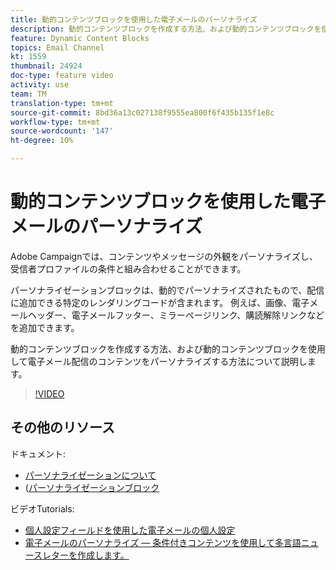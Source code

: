 ```yaml
---
title: 動的コンテンツブロックを使用した電子メールのパーソナライズ
description: 動的コンテンツブロックを作成する方法、および動的コンテンツブロックを使用して電子メール配信のコンテンツをパーソナライズする方法について説明します。
feature: Dynamic Content Blocks
topics: Email Channel
kt: 1559
thumbnail: 24924
doc-type: feature video
activity: use
team: TM
translation-type: tm+mt
source-git-commit: 8bd36a13c027138f9555ea800f6f435b135f1e8c
workflow-type: tm+mt
source-wordcount: '147'
ht-degree: 10%

---
```



# 動的コンテンツブロックを使用した電子メールのパーソナライズ

Adobe Campaignでは、コンテンツやメッセージの外観をパーソナライズし、受信者プロファイルの条件と組み合わせることができます。

パーソナライゼーションブロックは、動的でパーソナライズされたもので、配信に追加できる特定のレンダリングコードが含まれます。 例えば、画像、電子メールヘッダー、電子メールフッター、ミラーページリンク、購読解除リンクなどを追加できます。

動的コンテンツブロックを作成する方法、および動的コンテンツブロックを使用して電子メール配信のコンテンツをパーソナライズする方法について説明します。

>[!VIDEO](https://video.tv.adobe.com/v/24924?quality=12)

## その他のリソース

ドキュメント:

* [パーソナライゼーションについて](https://docs.adobe.com/content/help/en/campaign-classic/using/sending-messages/personalizing-deliveries/about-personalization.html)
* ([パーソナライゼーションブロック](https://docs.adobe.com/content/help/ja-JP/campaign-classic/using/sending-messages/personalizing-deliveries/personalization-blocks.html)

ビデオTutorials:

* [個人設定フィールドを使用した電子メールの個人設定](/help/acc/sending-messages/email-channel/personalizing-emails-using-personalization-fields.md)
* [電子メールのパーソナライズ — 条件付きコンテンツを使用して多言語ニュースレターを作成します。](/help/acc/sending-messages/email-channel/personalizing-emails-create-a-multi-lingual-newsletter-using-conditional-content.md)

